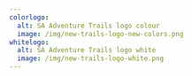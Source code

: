 ```yaml
---
colorlogo:
  alt: SA Adventure Trails logo colour
  image: /img/new-trails-logo-new-colors.png
whitelogo:
  alt: SA Adventure Trails logo white
  image: /img/new-trails-logo-white.png
---
```


